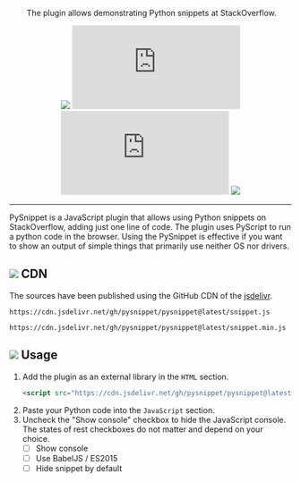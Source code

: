<p align="center">
    <img alt="" src="https://user-images.githubusercontent.com/46633744/175888700-bd690caf-312b-4340-824e-cc3808ae3b80.svg">
    The plugin allows demonstrating Python snippets at StackOverflow.
</p>

<div align="center">

![][stackoverflow-tag] [![][snippet-js-size]][snippet-js-cdn] [![][snippet-min-js-size]][snippet-min-js-cdn] [![][license-tag]][license-url]

[stackoverflow-tag]: https://img.shields.io/badge/StackOverflow-plugin-blue?logo=stack-overflow&logoColor=white
[snippet-js-size]: https://img.badgesize.io/https:/raw.githubusercontent.com/pysnippet/pysnippet/latest/snippet.js?label=snippet.js
[snippet-min-js-size]: https://img.badgesize.io/https:/raw.githubusercontent.com/pysnippet/pysnippet/latest/snippet.min.js?label=snippet.min.js
[snippet-js-cdn]: https://cdn.jsdelivr.net/gh/pysnippet/pysnippet@latest/snippet.js
[snippet-min-js-cdn]: https://cdn.jsdelivr.net/gh/pysnippet/pysnippet@latest/snippet.min.js
[license-tag]: https://img.shields.io/badge/License-Apache_2.0-blue.svg
[license-url]: https://opensource.org/licenses/Apache-2.0
</div>

---

PySnippet is a JavaScript plugin that allows using Python snippets on StackOverflow, adding just one line of code. The plugin uses PyScript to run a python code in the browser. Using the PySnippet is effective if you want to show an output of simple things that primarily use neither OS nor drivers.

## ![](https://user-images.githubusercontent.com/44609997/206766545-38c91e5a-6fa5-4487-b322-d27a42652c21.svg) CDN

The sources have been published using the GitHub CDN of the <a href="https://www.jsdelivr.com/">jsdelivr</a>.
```text
https://cdn.jsdelivr.net/gh/pysnippet/pysnippet@latest/snippet.js
```
```text
https://cdn.jsdelivr.net/gh/pysnippet/pysnippet@latest/snippet.min.js
```

## ![](https://user-images.githubusercontent.com/44609997/206766592-3b440440-bf3a-4d0e-be28-b3d72cce51e3.svg) Usage

 1. Add the plugin as an external library in the `HTML` section.
    ```html
    <script src="https://cdn.jsdelivr.net/gh/pysnippet/pysnippet@latest/snippet.js"></script>
    ```
 2. Paste your Python code into the `JavaScript` section.
 3. Uncheck the "Show console" checkbox to hide the JavaScript console. The states of rest checkboxes do not matter and depend on your choice.
    - [ ] Show console
    - [ ] Use BabelJS / ES2015
    - [ ] Hide snippet by default

